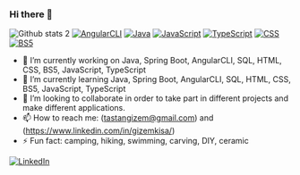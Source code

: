 ### Hi there 👋


![Github stats 2](https://github-readme-stats.vercel.app/api?username=gizot&show_icons=true&theme=radical)
[![AngularCLI](https://img.shields.io/badge/Maintained%3F-YES-red.svg)](https://bitbucket.org/lbesson/ansi-colors)
[![Java](https://img.shields.io/badge/Maintained%3F-YES-red.svg)](https://bitbucket.org/lbesson/ansi-colors)
[![JavaScript](https://img.shields.io/badge/Maintained%3F-YES-red.svg)](https://bitbucket.org/lbesson/ansi-colors)
[![TypeScript](https://img.shields.io/badge/Maintained%3F-YES-red.svg)](https://bitbucket.org/lbesson/ansi-colors)
[![CSS](https://img.shields.io/badge/Maintained%3F-YES-red.svg)](https://bitbucket.org/lbesson/ansi-colors)
[![BS5](https://img.shields.io/badge/Maintained%3F-YES-red.svg)](https://bitbucket.org/lbesson/ansi-colors)

- 🔭 I’m currently working on Java, Spring Boot, AngularCLI, SQL, HTML, CSS, BS5, JavaScript, TypeScript
- 🌱 I’m currently learning Java, Spring Boot, AngularCLI, SQL, HTML, CSS, BS5, JavaScript, TypeScript
- 👯 I’m looking to collaborate in order to take part in different projects and make different applications.
- 📫 How to reach me: (tastangizem@gmail.com) and (https://www.linkedin.com/in/gizemkisa/)
- ⚡ Fun fact: camping, hiking, swimming, carving, DIY, ceramic



[![LinkedIn](https://img.shields.io/badge/-Github-000?style=quare&labelColor=000&logo=Github&logoColor=white&link=link)](https://www.linkedin.com/in/gizemkisa/)  




